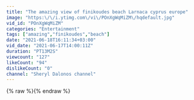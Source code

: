 ```yaml
---
title: "The amazing view of finikoudes beach Larnaca cyprus europe"
image: "https:\/\/i.ytimg.com\/vi\/POnXgWqMiZM\/hqdefault.jpg"
vid_id: "POnXgWqMiZM"
categories: "Entertainment"
tags: ["amazing","finikoudes","beach"]
date: "2021-06-18T16:11:34+03:00"
vid_date: "2021-06-17T14:00:11Z"
duration: "PT13M2S"
viewcount: "127"
likeCount: "94"
dislikeCount: "0"
channel: "Sheryl Dalonos channel"
---
```

{% raw %}{% endraw %}
